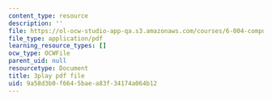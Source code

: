 ```yaml
---
content_type: resource
description: ''
file: https://ol-ocw-studio-app-qa.s3.amazonaws.com/courses/6-004-computation-structures-spring-2017/9a58d3b0f6645baea83f34174a064b12_br3mu-IK9N8.pdf
file_type: application/pdf
learning_resource_types: []
ocw_type: OCWFile
parent_uid: null
resourcetype: Document
title: 3play pdf file
uid: 9a58d3b0-f664-5bae-a83f-34174a064b12
---
```


